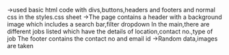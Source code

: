 ->used basic html code with divs,buttons,headers and footers
  and normal css in the styles.css sheet
->The page contains a header with a background image which includes a search bar,filter dropdown
  In the main,there are different jobs listed which have the details of location,contact no.,type of job
  The footer contains the contact no and email id
->Random data,images are taken 
